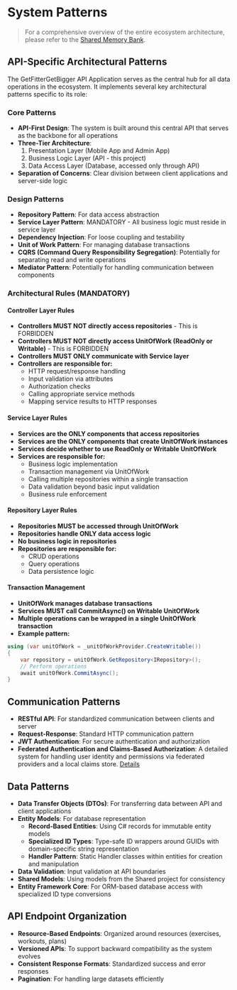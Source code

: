 # System Patterns

> For a comprehensive overview of the entire ecosystem architecture, please refer to the [Shared Memory Bank](/Shared/memory-bank/systemPatterns.md).

## API-Specific Architectural Patterns

The GetFitterGetBigger API Application serves as the central hub for all data operations in the ecosystem. It implements several key architectural patterns specific to its role:

### Core Patterns

- **API-First Design**: The system is built around this central API that serves as the backbone for all operations
- **Three-Tier Architecture**: 
  1. Presentation Layer (Mobile App and Admin App)
  2. Business Logic Layer (API - this project)
  3. Data Access Layer (Database, accessed only through API)
- **Separation of Concerns**: Clear division between client applications and server-side logic

### Design Patterns

- **Repository Pattern**: For data access abstraction
- **Service Layer Pattern**: MANDATORY - All business logic must reside in service layer
- **Dependency Injection**: For loose coupling and testability
- **Unit of Work Pattern**: For managing database transactions
- **CQRS (Command Query Responsibility Segregation)**: Potentially for separating read and write operations
- **Mediator Pattern**: Potentially for handling communication between components

### Architectural Rules (MANDATORY)

#### Controller Layer Rules
- **Controllers MUST NOT directly access repositories** - This is FORBIDDEN
- **Controllers MUST NOT directly access UnitOfWork (ReadOnly or Writable)** - This is FORBIDDEN
- **Controllers MUST ONLY communicate with Service layer**
- **Controllers are responsible for:**
  - HTTP request/response handling
  - Input validation via attributes
  - Authorization checks
  - Calling appropriate service methods
  - Mapping service results to HTTP responses

#### Service Layer Rules
- **Services are the ONLY components that access repositories**
- **Services are the ONLY components that create UnitOfWork instances**
- **Services decide whether to use ReadOnly or Writable UnitOfWork**
- **Services are responsible for:**
  - Business logic implementation
  - Transaction management via UnitOfWork
  - Calling multiple repositories within a single transaction
  - Data validation beyond basic input validation
  - Business rule enforcement

#### Repository Layer Rules
- **Repositories MUST be accessed through UnitOfWork**
- **Repositories handle ONLY data access logic**
- **No business logic in repositories**
- **Repositories are responsible for:**
  - CRUD operations
  - Query operations
  - Data persistence logic

#### Transaction Management
- **UnitOfWork manages database transactions**
- **Services MUST call CommitAsync() on Writable UnitOfWork**
- **Multiple operations can be wrapped in a single UnitOfWork transaction**
- **Example pattern:**
```csharp
using (var unitOfWork = _unitOfWorkProvider.CreateWritable())
{
    var repository = unitOfWork.GetRepository<IRepository>();
    // Perform operations
    await unitOfWork.CommitAsync();
}
```

## Communication Patterns

- **RESTful API**: For standardized communication between clients and server
- **Request-Response**: Standard HTTP communication pattern
- **JWT Authentication**: For secure authentication and authorization
- **Federated Authentication and Claims-Based Authorization**: A detailed system for handling user identity and permissions via federated providers and a local claims store. [Details](/memory-bank/features/federated-authentication.md)

## Data Patterns

- **Data Transfer Objects (DTOs)**: For transferring data between API and client applications
- **Entity Models**: For database representation
  - **Record-Based Entities**: Using C# records for immutable entity models
  - **Specialized ID Types**: Type-safe ID wrappers around GUIDs with domain-specific string representation
  - **Handler Pattern**: Static Handler classes within entities for creation and manipulation
- **Data Validation**: Input validation at API boundaries
- **Shared Models**: Using models from the Shared project for consistency
- **Entity Framework Core**: For ORM-based database access with specialized ID type conversions

## API Endpoint Organization

- **Resource-Based Endpoints**: Organized around resources (exercises, workouts, plans)
- **Versioned APIs**: To support backward compatibility as the system evolves
- **Consistent Response Formats**: Standardized success and error responses
- **Pagination**: For handling large datasets efficiently
